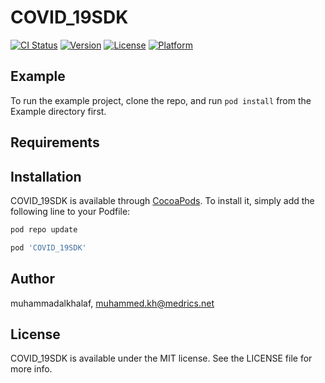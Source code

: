 # COVID_19SDK

[![CI Status](https://img.shields.io/travis/muhammadalkhalaf/COVID_19SDK.svg?style=flat)](https://travis-ci.org/muhammadalkhalaf/COVID_19SDK)
[![Version](https://img.shields.io/cocoapods/v/COVID_19SDK.svg?style=flat)](https://cocoapods.org/pods/COVID_19SDK)
[![License](https://img.shields.io/cocoapods/l/COVID_19SDK.svg?style=flat)](https://cocoapods.org/pods/COVID_19SDK)
[![Platform](https://img.shields.io/cocoapods/p/COVID_19SDK.svg?style=flat)](https://cocoapods.org/pods/COVID_19SDK)

## Example

To run the example project, clone the repo, and run `pod install` from the Example directory first.

## Requirements

## Installation

COVID_19SDK is available through [CocoaPods](https://cocoapods.org). To install
it, simply add the following line to your Podfile:

```ruby
pod repo update

pod 'COVID_19SDK'
```

## Author

muhammadalkhalaf, muhammed.kh@medrics.net

## License

COVID_19SDK is available under the MIT license. See the LICENSE file for more info.
